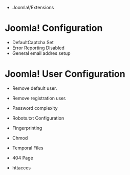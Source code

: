 * Joomla!/Extensions



Joomla! Configuration
=====================

- DefaultCaptcha Set
- Error Reporting Disabled
- General email addres setup

Joomla! User Configuration
===========================

- Remove default user.
- Remove registration user.
- Password complexity


- Robots.txt Configuration
- Fingerprinting
- Chmod
- Temporal Files
- 404 Page
- httacces

